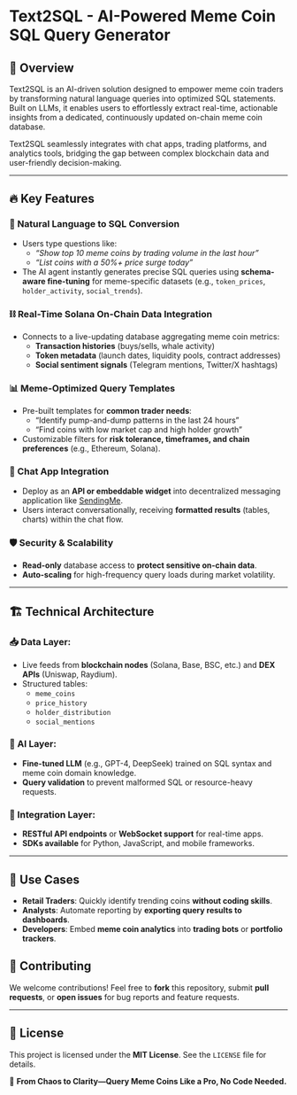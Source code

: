 # Text2SQL - AI-Powered Meme Coin SQL Query Generator

## 🚀 Overview
Text2SQL is an AI-driven solution designed to empower meme coin traders by transforming natural language queries into optimized SQL statements. Built on LLMs, it enables users to effortlessly extract real-time, actionable insights from a dedicated, continuously updated on-chain meme coin database.

Text2SQL seamlessly integrates with chat apps, trading platforms, and analytics tools, bridging the gap between complex blockchain data and user-friendly decision-making.

---

## 🔥 Key Features

### 📝 Natural Language to SQL Conversion
- Users type questions like:
  - *“Show top 10 meme coins by trading volume in the last hour”*
  - *“List coins with a 50%+ price surge today”*
- The AI agent instantly generates precise SQL queries using **schema-aware fine-tuning** for meme-specific datasets (e.g., `token_prices`, `holder_activity`, `social_trends`).

### ⛓️ Real-Time Solana On-Chain Data Integration
- Connects to a live-updating database aggregating meme coin metrics:
  - **Transaction histories** (buys/sells, whale activity)
  - **Token metadata** (launch dates, liquidity pools, contract addresses)
  - **Social sentiment signals** (Telegram mentions, Twitter/X hashtags)

### 📊 Meme-Optimized Query Templates
- Pre-built templates for **common trader needs**:
  - “Identify pump-and-dump patterns in the last 24 hours”
  - “Find coins with low market cap and high holder growth”
- Customizable filters for **risk tolerance, timeframes, and chain preferences** (e.g., Ethereum, Solana).

### 💬 Chat App Integration
- Deploy as an **API or embeddable widget** into decentralized messaging application like [SendingMe](https://www.sending.me/).
- Users interact conversationally, receiving **formatted results** (tables, charts) within the chat flow.

### 🛡️ Security & Scalability
- **Read-only** database access to **protect sensitive on-chain data**.
- **Auto-scaling** for high-frequency query loads during market volatility.

---

## 🏗️ Technical Architecture

### 📥 Data Layer:
- Live feeds from **blockchain nodes** (Solana, Base, BSC, etc.) and **DEX APIs** (Uniswap, Raydium).
- Structured tables:
  - `meme_coins`
  - `price_history`
  - `holder_distribution`
  - `social_mentions`

### 🤖 AI Layer:
- **Fine-tuned LLM** (e.g., GPT-4, DeepSeek) trained on SQL syntax and meme coin domain knowledge.
- **Query validation** to prevent malformed SQL or resource-heavy requests.

### 🔗 Integration Layer:
- **RESTful API endpoints** or **WebSocket support** for real-time apps.
- **SDKs available** for Python, JavaScript, and mobile frameworks.

---

## 🎯 Use Cases
- **Retail Traders**: Quickly identify trending coins **without coding skills**.
- **Analysts**: Automate reporting by **exporting query results to dashboards**.
- **Developers**: Embed **meme coin analytics** into **trading bots** or **portfolio trackers**.

## 🤝 Contributing
We welcome contributions! Feel free to **fork** this repository, submit **pull requests**, or **open issues** for bug reports and feature requests.

---

## 📜 License
This project is licensed under the **MIT License**. See the `LICENSE` file for details.


🚀 **From Chaos to Clarity—Query Meme Coins Like a Pro, No Code Needed.**

